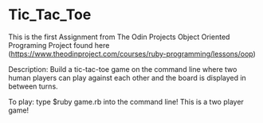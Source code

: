 # Tic_Tac_Toe

This is the first Assignment from The Odin Projects Object Oriented Programing Project found here (https://www.theodinproject.com/courses/ruby-programming/lessons/oop)

Description:
Build a tic-tac-toe game on the command line where two human players can play against each other and the board is displayed in between turns.

To play:
type $ruby game.rb into the command line! This is a two player game!